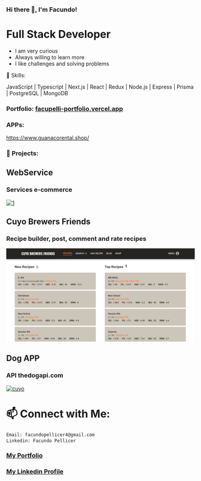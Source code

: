 ### Hi there 👋, I'm Facundo!

# Full Stack Developer

- I am very curious
- Always willing to learn more
- I like challenges and solving problems

🌱 Skills:

JavaScript | Typescript | Next.js | React | Redux | Node.js | Express | Prisma | PostgreSQL | MongoDB

### Portfolio: [facupelli-portfolio.vercel.app](https://facundopellicer-facupelli.vercel.app/)

### APPs:

https://www.guanacorental.shop/

### 💼 Projects:

## WebService

### Services e-commerce

<a href="https://pf-web-service.vercel.app/" target="_blank">
<img src="https://res.cloudinary.com/dzjz8pe0y/image/upload/v1637785254/webservice_1_hs8uig.png" alt="1">
</a>
<br/>

## Cuyo Brewers Friends

### Recipe builder, post, comment and rate recipes

<a href="https://cuyo-brewers-friends.vercel.app/" target="_blank">
<img src='./Media/cuyo2022.png' alt='cuyo'>
</a>
<br/>

## Dog APP

### API thedogapi.com

<a href="https://pi-dogs-definitive.vercel.app/" target="_blank">
<img src='https://res.cloudinary.com/dzjz8pe0y/image/upload/v1637709264/landing_pidogs_vqevm5.png' alt='cuyo'>
</a>

# 📫 Connect with Me:

    Email: facundopellicer4@gmail.com
    Linkedin: Facundo Pellicer

<a href="https://portfolio2-facupelli.vercel.app/"><h3>My Portfolio</h3></a>
<h3><a href="https://www.linkedin.com/in/facundo-pellicer-full-stack-developer/">My Linkedin Profile</a></h3>
